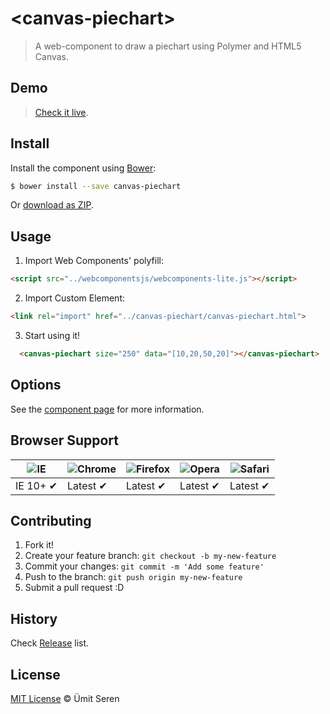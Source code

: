 # &lt;canvas-piechart&gt;

> A web-component to draw a piechart using Polymer and HTML5 Canvas.

## Demo
> [Check it live](http://timeu.github.io/canvas-piechart/components/canvas-piechart/demo/index.html).

## Install

Install the component using [Bower](http://bower.io/):

```sh
$ bower install --save canvas-piechart 
```

Or [download as ZIP](https://github.com/timeu/canvas-piechart/archive/master.zip).

## Usage

1. Import Web Components' polyfill:

  ```html
<script src="../webcomponentsjs/webcomponents-lite.js"></script>
  ```

2. Import Custom Element:

  ```html
<link rel="import" href="../canvas-piechart/canvas-piechart.html">
  ```

3. Start using it!

<!---
```
<custom-element-demo>
  <template>
    <script src="../webcomponentsjs/webcomponents-lite.js"></script>
    <link rel="import" href="canvas-piechart.html">
    <next-code-block></next-code-block>
  </template>
</custom-element-demo>
```
-->
```html
  <canvas-piechart size="250" data="[10,20,50,20]"></canvas-piechart>
```

## Options

See the [component page](http://timeu.github.io/canvas-piechart) for more information.


## Browser Support

![IE](https://raw.github.com/paulirish/browser-logos/master/internet-explorer/internet-explorer_48x48.png) | ![Chrome](https://raw.github.com/paulirish/browser-logos/master/chrome/chrome_48x48.png) | ![Firefox](https://raw.github.com/paulirish/browser-logos/master/firefox/firefox_48x48.png) | ![Opera](https://raw.github.com/paulirish/browser-logos/master/opera/opera_48x48.png) | ![Safari](https://raw.github.com/paulirish/browser-logos/master/safari/safari_48x48.png)
--- | --- | --- | --- | --- |
IE 10+ ✔ | Latest ✔ | Latest ✔ | Latest ✔ | Latest ✔ |

## Contributing

1. Fork it!
2. Create your feature branch: `git checkout -b my-new-feature`
3. Commit your changes: `git commit -m 'Add some feature'`
4. Push to the branch: `git push origin my-new-feature`
5. Submit a pull request :D

## History

Check [Release](https://github.com/timeu/canvas-piechart/releases) list.

## License

[MIT License](http://timeu.mit-license.org/) © Ümit Seren
